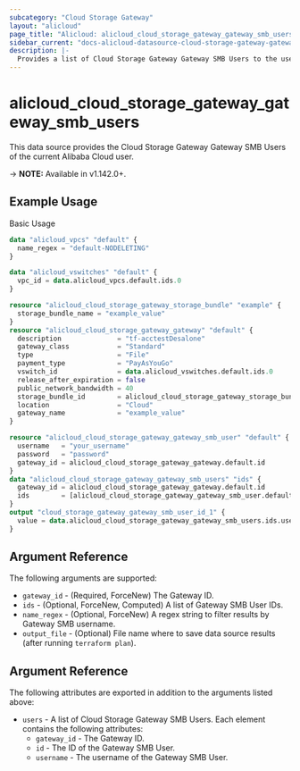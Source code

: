 ```yaml
---
subcategory: "Cloud Storage Gateway"
layout: "alicloud"
page_title: "Alicloud: alicloud_cloud_storage_gateway_gateway_smb_users"
sidebar_current: "docs-alicloud-datasource-cloud-storage-gateway-gateway-smb-users"
description: |-
  Provides a list of Cloud Storage Gateway Gateway SMB Users to the user.
---
```


# alicloud\_cloud\_storage\_gateway\_gateway\_smb\_users

This data source provides the Cloud Storage Gateway Gateway SMB Users of the current Alibaba Cloud user.

-> **NOTE:** Available in v1.142.0+.

## Example Usage

Basic Usage

```terraform
data "alicloud_vpcs" "default" {
  name_regex = "default-NODELETING"
}

data "alicloud_vswitches" "default" {
  vpc_id = data.alicloud_vpcs.default.ids.0
}

resource "alicloud_cloud_storage_gateway_storage_bundle" "example" {
  storage_bundle_name = "example_value"
}
resource "alicloud_cloud_storage_gateway_gateway" "default" {
  description              = "tf-acctestDesalone"
  gateway_class            = "Standard"
  type                     = "File"
  payment_type             = "PayAsYouGo"
  vswitch_id               = data.alicloud_vswitches.default.ids.0
  release_after_expiration = false
  public_network_bandwidth = 40
  storage_bundle_id        = alicloud_cloud_storage_gateway_storage_bundle.example.id
  location                 = "Cloud"
  gateway_name             = "example_value"
}

resource "alicloud_cloud_storage_gateway_gateway_smb_user" "default" {
  username   = "your_username"
  password   = "password"
  gateway_id = alicloud_cloud_storage_gateway_gateway.default.id
}
data "alicloud_cloud_storage_gateway_gateway_smb_users" "ids" {
  gateway_id = alicloud_cloud_storage_gateway_gateway.default.id
  ids        = [alicloud_cloud_storage_gateway_gateway_smb_user.default.id]
}
output "cloud_storage_gateway_gateway_smb_user_id_1" {
  value = data.alicloud_cloud_storage_gateway_gateway_smb_users.ids.users.0.id
}

```

## Argument Reference

The following arguments are supported:

* `gateway_id` - (Required, ForceNew) The Gateway ID.
* `ids` - (Optional, ForceNew, Computed)  A list of Gateway SMB User IDs.
* `name_regex` - (Optional, ForceNew) A regex string to filter results by Gateway SMB username.
* `output_file` - (Optional) File name where to save data source results (after running `terraform plan`).

## Argument Reference

The following attributes are exported in addition to the arguments listed above:

* `users` - A list of Cloud Storage Gateway SMB Users. Each element contains the following attributes:
	* `gateway_id` - The Gateway ID.
	* `id` - The ID of the Gateway SMB User.
	* `username` - The username of the Gateway SMB User.
